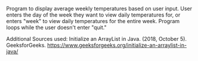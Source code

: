 Program to display average weekly temperatures based on user input. User enters the day of the week they want to view daily temperatures for, or enters "week" to view daily temperatures for the entire week. Program loops while the user doesn't enter "quit."

Additional Sources used:
Initialize an ArrayList in Java. (2018, October 5). GeeksforGeeks. https://www.geeksforgeeks.org/initialize-an-arraylist-in-java/ 
